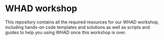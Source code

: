 WHAD workshop
=============

This repository contains all the required resources for our WHAD workshop,
including hands-on code templates and solutions as well as scripts and guides
to help you using WHAD once this workshop is over.
